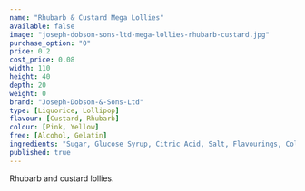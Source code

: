 ```yaml
---
name: "Rhubarb & Custard Mega Lollies"
available: false
image: "joseph-dobson-sons-ltd-mega-lollies-rhubarb-custard.jpg"
purchase_option: "0"
price: 0.2
cost_price: 0.08
width: 110
height: 40
depth: 20
weight: 0
brand: "Joseph-Dobson-&-Sons-Ltd"
type: [Liquorice, Lollipop]
flavour: [Custard, Rhubarb]
colour: [Pink, Yellow]
free: [Alcohol, Gelatin]
ingredients: "Sugar, Glucose Syrup, Citric Acid, Salt, Flavourings, Colours: E-102, E-129. Contains Sulphites. "
published: true
---
```

Rhubarb and custard lollies.